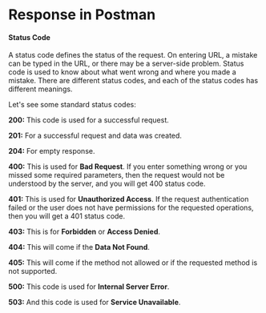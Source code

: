 # Response in Postman

#### Status Code

A status code defines the status of the request. On entering URL, a mistake can be typed in the URL, or there may be a server-side problem. Status code is used to know about what went wrong and where you made a mistake. There are different status codes, and each of the status codes has different meanings.

Let's see some standard status codes:

**200:** This code is used for a successful request.

**201:** For a successful request and data was created.

**204:** For empty response.

**400:** This is used for **Bad Request**. If you enter something wrong or you missed some required parameters, then the request would not be understood by the server, and you will get 400 status code.

**401:** This is used for **Unauthorized Access**. If the request authentication failed or the user does not have permissions for the requested operations, then you will get a 401 status code.

**403:** This is for **Forbidden** or **Access Denied**.

**404:** This will come if the **Data Not Found**.

**405:** This will come if the method not allowed or if the requested method is not supported.

**500:** This code is used for **Internal Server Error**.

**503:** And this code is used for **Service Unavailable**.

